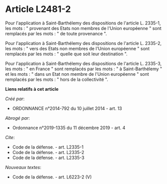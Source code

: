 # Article L2481-2

Pour l'application à Saint-Barthélemy des dispositions de l'article L. 2335-1, les mots : " provenant des Etats non membres
de l'Union européenne " sont remplacés par les mots : " de toute provenance ". 

Pour l'application à Saint-Barthélemy des dispositions de l'article L. 2335-2, les mots : " vers des Etats non membres de
l'Union européenne " sont remplacés par les mots : " quelle que soit leur destination ". 

Pour l'application à Saint-Barthélemy des dispositions de l'article L. 2335-3, les mots : " en France " sont remplacés par
les mots : " à Saint-Barthélemy " et les mots : " dans un Etat non membre de l'Union européenne " sont remplacés par les
mots : " hors de la collectivité ".

**Liens relatifs à cet article**

_Créé par_:

  - ORDONNANCE n°2014-792 du 10 juillet 2014 - art. 13

_Abrogé par_:

  - Ordonnance n°2019-1335 du 11 décembre 2019 - art. 4

_Cite_:

  - Code de la défense. - art. L2335-1
  - Code de la défense. - art. L2335-2
  - Code de la défense. - art. L2335-3

_Nouveaux textes_:

  - Code de la défense. - art. L6223-2 (V)
